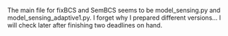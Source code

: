 The main file for fixBCS and SemBCS seems to be model_sensing.py and model_sensing_adaptive1.py.
I forget why I prepared different versions... I will check later after finishing two deadlines on hand.
